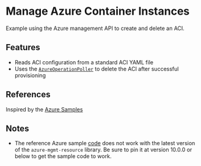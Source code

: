 # Manage Azure Container Instances
Example using the Azure management API to create and delete an ACI.

## Features
- Reads ACI configuration from a standard ACI YAML file
- Uses the 
[`AzureOperationPoller`](https://docs.microsoft.com/en-us/python/api/msrestazure/msrestazure.azure_operation.azureoperationpoller?view=azure-python) 
to delete the ACI after successful provisioning

## References
Inspired by the [Azure Samples](https://github.com/Azure-Samples/aci-docs-sample-python/blob/master/src/aci_docs_sample.py)

## Notes
- The reference Azure sample [code](https://github.com/Azure-Samples/aci-docs-sample-python/blob/master/src/aci_docs_sample.py) 
does not work with the latest version of the `azure-mgmt-resource` library. Be sure to pin it at version 10.0.0 
or below to get the sample code to work.